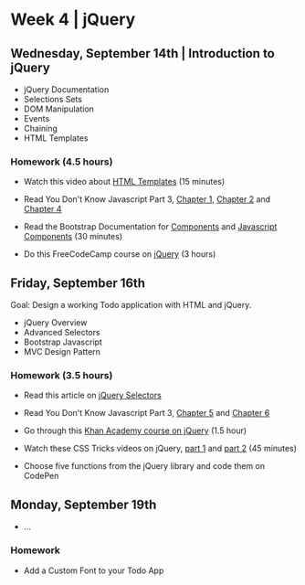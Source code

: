 
# Week 4 | jQuery

## Wednesday, September 14th | Introduction to jQuery

- jQuery Documentation
- Selections Sets
- DOM Manipulation
- Events
- Chaining
- HTML Templates


### Homework (4.5 hours)

- Watch this video about [HTML Templates](https://css-tricks.com/video-screencasts/127-basics-of-javascript-templating/) (15 minutes)

- Read You Don't Know Javascript Part 3, [Chapter 1](https://github.com/getify/You-Dont-Know-JS/blob/master/this%20%26%20object%20prototypes/ch1.md), [Chapter 2](https://github.com/getify/You-Dont-Know-JS/blob/master/this%20%26%20object%20prototypes/ch2.md) and [Chapter 4](https://github.com/getify/You-Dont-Know-JS/blob/master/this%20%26%20object%20prototypes/ch4.md)

- Read the Bootstrap Documentation for [Components](https://getbootstrap.com/components/) and [Javascript Components](https://getbootstrap.com/javascript/) (30 minutes)

- Do this FreeCodeCamp course on [jQuery](https://www.freecodecamp.com/challenges/learn-how-script-tags-and-document-ready-work) (3 hours)


## Friday, September 16th

Goal: Design a working Todo application with HTML and jQuery.

- jQuery Overview
- Advanced Selectors
- Bootstrap Javascript
- MVC Design Pattern


### Homework (3.5 hours)

- Read this article on [jQuery Selectors](https://www.sitepoint.com/comprehensive-jquery-selectors/)

- Read You Don't Know Javascript Part 3, [Chapter 5](https://github.com/getify/You-Dont-Know-JS/blob/master/this%20%26%20object%20prototypes/ch5.md) and [Chapter 6](https://github.com/getify/You-Dont-Know-JS/blob/master/this%20%26%20object%20prototypes/ch6.md)

- Go through this [Khan Academy course on jQuery](https://www.khanacademy.org/computing/computer-programming/html-js-jquery) (1.5 hour)

- Watch these CSS Tricks videos on jQuery, [part 1](https://css-tricks.com/video-screencasts/20-introduction-to-jquery/) and [part 2](https://css-tricks.com/video-screencasts/35-intro-to-jquery-2/) (45 minutes)

- Choose five functions from the jQuery library and code them on CodePen


## Monday, September 19th

- ...

### Homework

- Add a Custom Font to your Todo App

